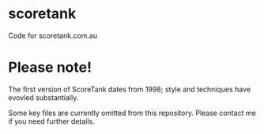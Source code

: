 # scoretank
Code for scoretank.com.au

# Please note!
The first version of ScoreTank dates from 1998; style and techniques have evovled substantially.

Some key files are currently omitted from this repository. Please contact me if you need further details.
